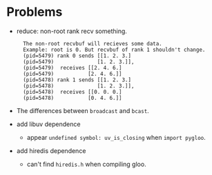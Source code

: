 # Problems

- reduce: non-root rank recv something.

        The non-root recvbuf will recieves some data.
        Example: root is 0. But recvbuf of rank 1 shouldn't change.
        (pid=5479) rank 0 sends [[1. 2. 3.]
        (pid=5479)              [1. 2. 3.]],
        (pid=5479)  receives [[2. 4. 6.]
        (pid=5479)           [2. 4. 6.]]
        (pid=5478) rank 1 sends [[1. 2. 3.]
        (pid=5478)              [1. 2. 3.]],
        (pid=5478)  receives [[0. 0. 0.]
        (pid=5478)           [0. 4. 6.]]

- The differences between `broadcast` and `bcast`.

- add libuv dependence
  - appear `undefined symbol: uv_is_closing` when `import pygloo`.

- add hiredis dependence
  - can't find `hiredis.h` when compiling gloo.
